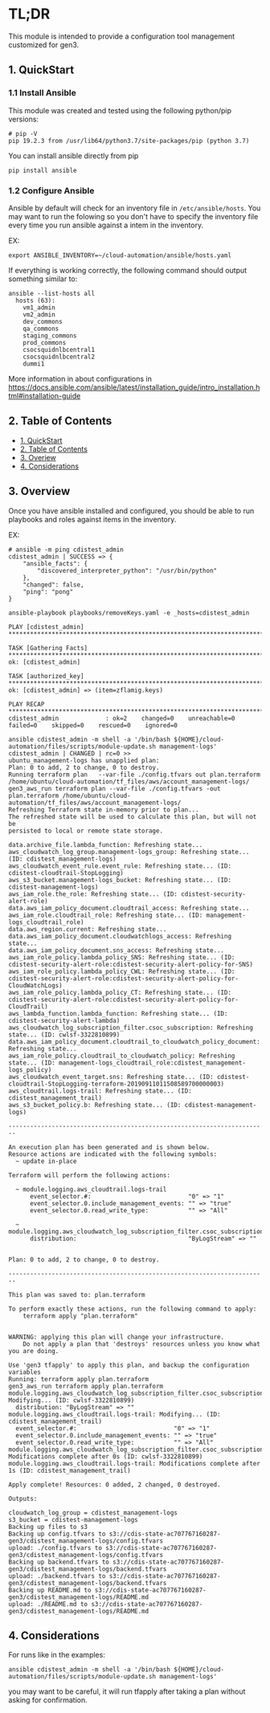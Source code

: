 # TL;DR

This module is intended to provide a configuration tool management customized for gen3.

## 1. QuickStart

### 1.1 Install Ansible

This module was created and tested using the following python/pip versions:

```
# pip -V
pip 19.2.3 from /usr/lib64/python3.7/site-packages/pip (python 3.7)
```

You can install ansible directly from pip

```
pip install ansible
```

### 1.2 Configure Ansible

Ansible by default will check for an inventory file in  `/etc/ansible/hosts`. You may want to run the folowing so you don't have to specify the inventory file every time you run ansible against a intem in the inventory.

EX:
```
export ANSIBLE_INVENTORY=~/cloud-automation/ansible/hosts.yaml
```

If everything is working correctly, the following command should output something similar to:

```
ansible --list-hosts all
  hosts (63):
    vm1_admin
    vm2_admin
    dev_commons
    qa_commons
    staging_commons
    prod_commons
    csocsquidnlbcentral1
    csocsquidnlbcentral2
    dummi1
```

More information in about configurations in https://docs.ansible.com/ansible/latest/installation_guide/intro_installation.html#installation-guide

## 2. Table of Contents

- [1. QuickStart](#1-quickstart)
- [2. Table of Contents](#2-table-of-contents)
- [3. Overiew](#3-overview)
- [4. Considerations](#4-considerations)


## 3. Overview

Once you have ansible installed and configured, you should be able to run playbooks and roles against items in the inventory.

EX:
```
# ansible -m ping cdistest_admin
cdistest_admin | SUCCESS => {
    "ansible_facts": {
        "discovered_interpreter_python": "/usr/bin/python"
    },
    "changed": false,
    "ping": "pong"
}
```

```
ansible-playbook playbooks/removeKeys.yaml -e _hosts=cdistest_admin

PLAY [cdistest_admin] ***************************************************************************************************************

TASK [Gathering Facts] **************************************************************************************************************
ok: [cdistest_admin]

TASK [authorized_key] ***************************************************************************************************************
ok: [cdistest_admin] => (item=zflamig.keys)

PLAY RECAP **************************************************************************************************************************
cdistest_admin             : ok=2    changed=0    unreachable=0    failed=0    skipped=0    rescued=0    ignored=0
```

```
ansible cdistest_admin -m shell -a '/bin/bash ${HOME}/cloud-automation/files/scripts/module-update.sh management-logs'
cdistest_admin | CHANGED | rc=0 >>
ubuntu_management-logs has unapplied plan:
Plan: 0 to add, 2 to change, 0 to destroy.
Running terraform plan   --var-file ./config.tfvars out plan.terraform /home/ubuntu/cloud-automation/tf_files/aws/account_management-logs/
gen3_aws_run terraform plan --var-file ./config.tfvars -out plan.terraform /home/ubuntu/cloud-automation/tf_files/aws/account_management-logs/
Refreshing Terraform state in-memory prior to plan...
The refreshed state will be used to calculate this plan, but will not be
persisted to local or remote state storage.

data.archive_file.lambda_function: Refreshing state...
aws_cloudwatch_log_group.management-logs_group: Refreshing state... (ID: cdistest_management-logs)
aws_cloudwatch_event_rule.event_rule: Refreshing state... (ID: cdistest-cloudtrail-StopLogging)
aws_s3_bucket.management-logs_bucket: Refreshing state... (ID: cdistest-management-logs)
aws_iam_role.the_role: Refreshing state... (ID: cdistest-security-alert-role)
data.aws_iam_policy_document.cloudtrail_access: Refreshing state...
aws_iam_role.cloudtrail_role: Refreshing state... (ID: management-logs_cloudtrail_role)
data.aws_region.current: Refreshing state...
data.aws_iam_policy_document.cloudwatchlogs_access: Refreshing state...
data.aws_iam_policy_document.sns_access: Refreshing state...
aws_iam_role_policy.lambda_policy_SNS: Refreshing state... (ID: cdistest-security-alert-role:cdistest-security-alert-policy-for-SNS)
aws_iam_role_policy.lambda_policy_CWL: Refreshing state... (ID: cdistest-security-alert-role:cdistest-security-alert-policy-for-CloudWatchLogs)
aws_iam_role_policy.lambda_policy_CT: Refreshing state... (ID: cdistest-security-alert-role:cdistest-security-alert-policy-for-CloudTrail)
aws_lambda_function.lambda_function: Refreshing state... (ID: cdistest-security-alert-lambda)
aws_cloudwatch_log_subscription_filter.csoc_subscription: Refreshing state... (ID: cwlsf-3322810899)
data.aws_iam_policy_document.cloudtrail_to_cloudwatch_policy_document: Refreshing state...
aws_iam_role_policy.cloudtrail_to_cloudwatch_policy: Refreshing state... (ID: management-logs_cloudtrail_role:cdistest_management-logs_policy)
aws_cloudwatch_event_target.sns: Refreshing state... (ID: cdistest-cloudtrail-StopLogging-terraform-20190911011508589700000003)
aws_cloudtrail.logs-trail: Refreshing state... (ID: cdistest_management_trail)
aws_s3_bucket_policy.b: Refreshing state... (ID: cdistest-management-logs)

------------------------------------------------------------------------

An execution plan has been generated and is shown below.
Resource actions are indicated with the following symbols:
  ~ update in-place

Terraform will perform the following actions:

  ~ module.logging.aws_cloudtrail.logs-trail
      event_selector.#:                           "0" => "1"
      event_selector.0.include_management_events: "" => "true"
      event_selector.0.read_write_type:           "" => "All"

  ~ module.logging.aws_cloudwatch_log_subscription_filter.csoc_subscription
      distribution:                               "ByLogStream" => ""


Plan: 0 to add, 2 to change, 0 to destroy.

------------------------------------------------------------------------

This plan was saved to: plan.terraform

To perform exactly these actions, run the following command to apply:
    terraform apply "plan.terraform"


WARNING: applying this plan will change your infrastructure.
    Do not apply a plan that 'destroys' resources unless you know what you are doing.

Use 'gen3 tfapply' to apply this plan, and backup the configuration variables
Running: terraform apply plan.terraform
gen3_aws_run terraform apply plan.terraform
module.logging.aws_cloudwatch_log_subscription_filter.csoc_subscription: Modifying... (ID: cwlsf-3322810899)
  distribution: "ByLogStream" => ""
module.logging.aws_cloudtrail.logs-trail: Modifying... (ID: cdistest_management_trail)
  event_selector.#:                           "0" => "1"
  event_selector.0.include_management_events: "" => "true"
  event_selector.0.read_write_type:           "" => "All"
module.logging.aws_cloudwatch_log_subscription_filter.csoc_subscription: Modifications complete after 0s (ID: cwlsf-3322810899)
module.logging.aws_cloudtrail.logs-trail: Modifications complete after 1s (ID: cdistest_management_trail)

Apply complete! Resources: 0 added, 2 changed, 0 destroyed.

Outputs:

cloudwatch_log_group = cdistest_management-logs
s3_bucket = cdistest-management-logs
Backing up files to s3
Backing up config.tfvars to s3://cdis-state-ac707767160287-gen3/cdistest_management-logs/config.tfvars
upload: ./config.tfvars to s3://cdis-state-ac707767160287-gen3/cdistest_management-logs/config.tfvars
Backing up backend.tfvars to s3://cdis-state-ac707767160287-gen3/cdistest_management-logs/backend.tfvars
upload: ./backend.tfvars to s3://cdis-state-ac707767160287-gen3/cdistest_management-logs/backend.tfvars
Backing up README.md to s3://cdis-state-ac707767160287-gen3/cdistest_management-logs/README.md
upload: ./README.md to s3://cdis-state-ac707767160287-gen3/cdistest_management-logs/README.md
```


## 4. Considerations

For runs like in the examples:
```
ansible cdistest_admin -m shell -a '/bin/bash ${HOME}/cloud-automation/files/scripts/module-update.sh management-logs'
```
you may want to be careful, it will run tfapply after taking a plan without asking for confirmation.
